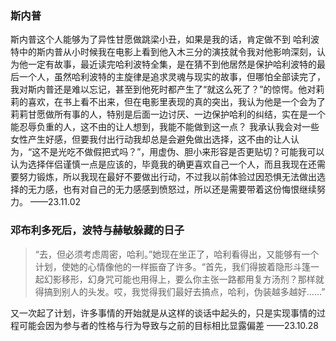 ### 斯内普
斯内普这个人能够为了异性甘愿做跳梁小丑，如果是我的话，肯定做不到
哈利波特中的斯内普从小时候我在电影上看到他入木三分的演技就令我对他影响深刻，认为他一定有故事，最近读完哈利波特全集，是在猜不到他居然是保护哈利波特的最后一个人，虽然哈利波特的主旋律是追求灵魂与现实的故事，但哪怕全部读完了，我对斯内普还是难以忘记，甚至到他死时都产生了“就这么死了？”的惊愕。他对莉莉的喜欢，在书上看不出来，但在电影里表现的真的突出，我认为他是一个会为了莉莉甘愿做所有事的人，特别是后面一边讨厌、一边保护哈利的纠结，实在是一个能忍辱负重的人，这不由的让人想到，我能不能做到这一点？
我承认我会对一些女性产生好感，但要我付出行动我却总是会避免做出选择，这不由的让人认为，“这不是光吃不做假把式吗？”，用虚伪、胆小来形容是否更贴切？可能我可以认为选择伴侣谨慎一点是应该的，毕竟我的确更喜欢自己一个人，而且我现在还需要努力锻炼，所以我现在最好不要做出行动，不过我以前体验过因恐惧无法做出选择的无力感，也有对自己的无力感感到愤怒过，所以还是需要带着这份悔恨继续努力。
——23.11.02

### 邓布利多死后，波特与赫敏躲藏的日子

> “去，但必须考虑周密，哈利。”她现在坐正了，哈利看得出，又能够有一个计划，使她的心情像他的一样振奋了许多。“首先，我们得披着隐形斗篷一起幻影移形，幻身咒可能也用得上，要么你主张一路都用复方汤剂？那样就得搞到别人的头发。哎，我觉得我们最好去搞点，哈利，伪装越多越好……”

又一次起了计划，许多事情的开始就是从这样的谈话中起头的，只是实现事情的过程可能会因为参与者的性格与行为导致与之前的目标相比显露偏差
——23.10.28